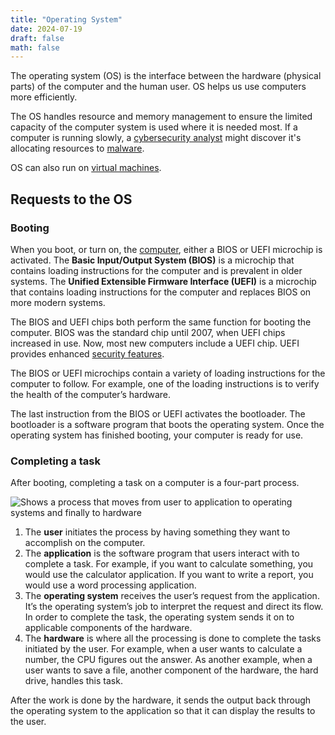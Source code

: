 ```yaml
---
title: "Operating System"
date: 2024-07-19
draft: false
math: false
---
```


The operating system (OS) is the interface between the hardware
(physical parts) of the computer and the human user.
OS helps us use computers more efficiently.

The OS handles resource and memory management to ensure the limited
capacity of the computer system is used where it is needed most. If a
computer is running slowly, a [cybersecurity analyst](/cybersecurity)
might discover it's allocating resources to [malware](/malware).

OS can also run on [virtual machines](/virtual-machine).

## Requests to the OS

### Booting

When you boot, or turn on, the [computer](/computer), either a BIOS or
UEFI microchip is activated. The **Basic Input/Output System (BIOS)** is
a microchip that contains loading instructions for the computer and is
prevalent in older systems. The **Unified Extensible Firmware Interface
(UEFI)** is a microchip that contains loading instructions for the
computer and replaces BIOS on more modern systems.

The BIOS and UEFI chips both perform the same function for booting the
computer. BIOS was the standard chip until 2007, when UEFI chips
increased in use. Now, most new computers include a UEFI chip. UEFI
provides enhanced [security features](/security).

The BIOS or UEFI microchips contain a variety of loading instructions
for the computer to follow. For example, one of the loading instructions
is to verify the health of the computer’s hardware.

The last instruction from the BIOS or UEFI activates the bootloader. The
bootloader is a software program that boots the operating system. Once
the operating system has finished booting, your computer is ready for
use.

### Completing a task

After booting, completing a task on a computer is a four-part process.

![Shows a process that moves from user to application to operating systems and finally to hardware](/image/task-os.png)

1. The **user** initiates the process by having something they want to
   accomplish on the computer.
2. The **application** is the software program that users interact with
   to complete a task. For example, if you want to calculate something,
   you would use the calculator application. If you want to write a
   report, you would use a word processing application.
3. The **operating system** receives the user’s request from the
   application. It’s the operating system’s job to interpret the request
   and direct its flow. In order to complete the task, the operating
   system sends it on to applicable components of the hardware.
4. The **hardware** is where all the processing is done to complete the
   tasks initiated by the user. For example, when a user wants to
   calculate a number, the CPU figures out the answer. As another
   example, when a user wants to save a file, another component of the
   hardware, the hard drive, handles this task.

After the work is done by the hardware, it sends the output back through
the operating system to the application so that it can display the
results to the user.
